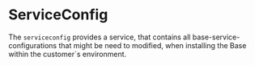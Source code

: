 # ServiceConfig
The ```serviceconfig``` provides a service, that contains all base-service-configurations that might be need to modified,
when installing the Base within the customer`s environment.

